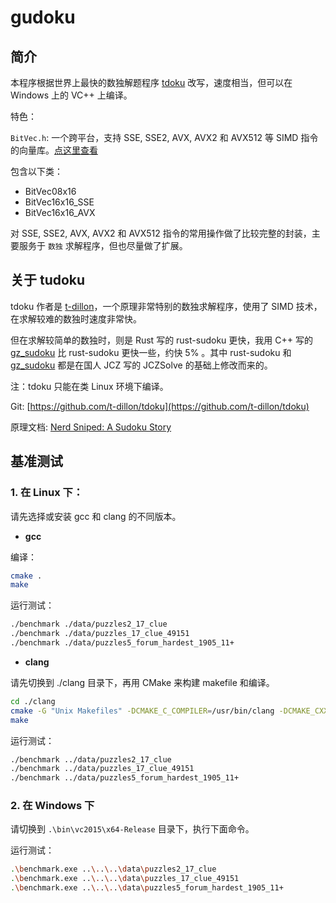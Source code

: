 # gudoku

## 简介

本程序根据世界上最快的数独解题程序 [tdoku](https://github.com/t-dillon/tdoku) 改写，速度相当，但可以在 Windows 上的 VC++ 上编译。

特色：

`BitVec.h`: 一个跨平台，支持 SSE, SSE2, AVX, AVX2 和 AVX512 等 SIMD 指令的向量库。[点这里查看](./blob/master/src/gudoku/BitVec.h)

包含以下类：

- BitVec08x16
- BitVec16x16_SSE
- BitVec16x16_AVX

对 SSE, SSE2, AVX, AVX2 和 AVX512 指令的常用操作做了比较完整的封装，主要服务于 `数独` 求解程序，但也尽量做了扩展。

## 关于 tudoku

tdoku 作者是 [t-dillon](https://github.com/t-dillon)，一个原理非常特别的数独求解程序，使用了 SIMD 技术，在求解较难的数独时速度非常快。

但在求解较简单的数独时，则是 Rust 写的 rust-sudoku 更快，我用 C++ 写的 [gz_sudoku](https://github.com/shines77/gz_sudoku/) 比 rust-sudoku 更快一些，约快 5% 。其中 rust-sudoku 和 [gz_sudoku](https://github.com/shines77/gz_sudoku/) 都是在国人 JCZ 写的 JCZSolve 的基础上修改而来的。

注：tdoku 只能在类 Linux 环境下编译。

Git: [https://github.com/t-dillon/tdoku](https://github.com/t-dillon/tdoku)

原理文档: [Nerd Sniped: A Sudoku Story](https://t-dillon.github.io/tdoku/)

## 基准测试

### 1. 在 Linux 下：

请先选择或安装 gcc 和 clang 的不同版本。

- **gcc**

编译：

```bash
cmake .
make
```

运行测试：

```bash
./benchmark ./data/puzzles2_17_clue
./benchmark ./data/puzzles_17_clue_49151
./benchmark ./data/puzzles5_forum_hardest_1905_11+
```

- **clang**

请先切换到 ./clang 目录下，再用 CMake 来构建 makefile 和编译。

```bash
cd ./clang
cmake -G "Unix Makefiles" -DCMAKE_C_COMPILER=/usr/bin/clang -DCMAKE_CXX_COMPILER=/usr/bin/clang++ ./
make
```

运行测试：

```bash
./benchmark ../data/puzzles2_17_clue
./benchmark ../data/puzzles_17_clue_49151
./benchmark ../data/puzzles5_forum_hardest_1905_11+
```

### 2. 在 Windows 下

请切换到 `.\bin\vc2015\x64-Release` 目录下，执行下面命令。

运行测试：

```bash
.\benchmark.exe ..\..\..\data\puzzles2_17_clue
.\benchmark.exe ..\..\..\data\puzzles_17_clue_49151
.\benchmark.exe ..\..\..\data\puzzles5_forum_hardest_1905_11+
```
